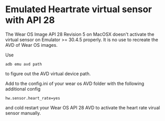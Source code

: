 # Emulated Heartrate virtual sensor with API 28

The Wear OS Image API 28 Revision 5 on MacOSX doesn't activate the virtual sensor on Emulator >= 30.4.5 properly.
It is no use to recreate the AVD of Wear OS images.

Use
```console
adb emu avd path
```
to figure out the AVD virtual device path.

Add to the config.ini of your wear os AVD folder with the following additional config
```console
hw.sensor.heart_rate=yes
```
and cold restart your Wear OS API 28 AVD to activate the heart rate virual sensor manually.
